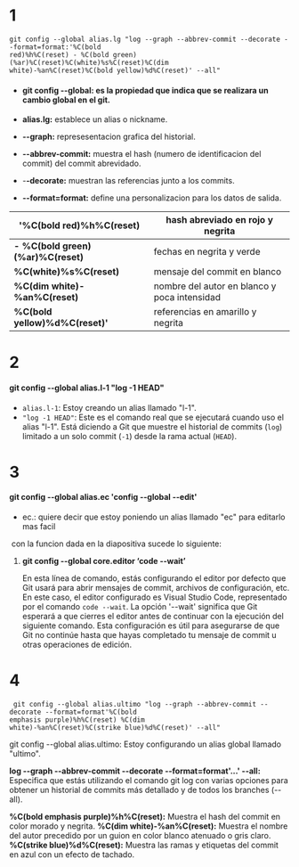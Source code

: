 # 1

```
git config --global alias.lg "log --graph --abbrev-commit --decorate --format=format:'%C(bold
red)%h%C(reset) - %C(bold green) (%ar)%C(reset)%C(white)%s%C(reset)%C(dim
white)-%an%C(reset)%C(bold yellow)%d%C(reset)' --all"
```



- #### **git config --global:** es la propiedad que indica que se realizara un cambio global en el git.

- **alias.lg:** establece un alias o nickname.

- **--graph:** represesentacion grafica del historial.

- **--abbrev-commit:** muestra el hash (numero de identificacion del commit) del commit abrevidado.

- -**-decorate:** muestran las referencias junto a los commits.

- **--format=format:** define una personalizacion para los datos de salida.



| '%C(bold red)%h%C(reset)            | hash abreviado en rojo y negrita             |
| ----------------------------------- | -------------------------------------------- |
| **- %C(bold green) (%ar)%C(reset)** | fechas en negrita y verde                    |
| **%C(white)%s%C(reset)**            | mensaje del commit en blanco                 |
| **%C(dim white)-%an%C(reset)**      | nombre del autor en blanco y poca intensidad |
| **%C(bold yellow)%d%C(reset)'**     | referencias en amarillo y negrita            |

# 2

#### git config --global alias.l-1 "log -1 HEAD"

- `alias.l-1`: Estoy creando  un alias llamado "l-1".
- `"log -1 HEAD"`: Este es el comando real que se ejecutará cuando uso  el alias "l-1". Está diciendo a Git que muestre el historial de commits (`log`) limitado a un solo commit (`-1`) desde la rama actual (`HEAD`).

# 3

#### git config --global alias.ec 'config --global --edit'

- ec.: quiere decir que estoy poniendo un alias llamado "ec" para editarlo mas facil

  

​	con la funcion dada en la diapositiva sucede lo siguiente:

1. **git config --global core.editor ‘code --wait’**

   En esta línea de comando, estás configurando el editor por defecto que Git usará para abrir mensajes de commit, archivos de configuración, etc. En este caso, el editor configurado es Visual Studio Code, representado por el comando `code --wait`. La opción '--wait' significa que Git esperará a que cierres el editor antes de continuar con la ejecución del siguiente comando. Esta configuración es útil para asegurarse de que Git no continúe hasta que hayas completado tu mensaje de commit u otras operaciones de edición.

# 4

```
 git config --global alias.ultimo "log --graph --abbrev-commit --decorate --format=format'%C(bold
emphasis purple)%h%C(reset) %C(dim
white)-%an%C(reset)%C(strike blue)%d%C(reset)' --all"
```

git config --global alias.ultimo: Estoy configurando un alias global llamado "ultimo".

**log --graph --abbrev-commit --decorate --format=format'...' --all:** Especifica que estás utilizando el comando git log con varias opciones para obtener un historial de commits más detallado y de todos los branches (--all).

**%C(bold emphasis purple)%h%C(reset):** Muestra el hash del commit en color morado y negrita.
**%C(dim white)-%an%C(reset):** Muestra el nombre del autor precedido por un guion en color blanco atenuado o gris claro.
**%C(strike blue)%d%C(reset):** Muestra las ramas y etiquetas del commit en azul con un efecto de tachado.